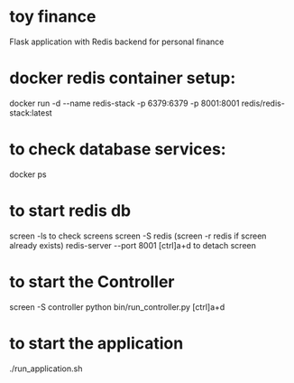 # toy finance
Flask application with Redis backend for personal finance

# docker redis container setup:
docker run -d --name redis-stack -p 6379:6379 -p 8001:8001 redis/redis-stack:latest

# to check database services:
docker ps

# to start redis db
screen -ls to check screens
screen -S redis (screen -r redis if screen already exists)
redis-server --port 8001
[ctrl]a+d to detach screen

# to start the Controller
screen -S controller
python bin/run_controller.py
[ctrl]a+d

# to start the application
./run_application.sh

